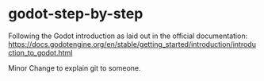 # godot-step-by-step
Following the Godot introduction as laid out in the official documentation: https://docs.godotengine.org/en/stable/getting_started/introduction/introduction_to_godot.html

Minor Change to explain git to someone.